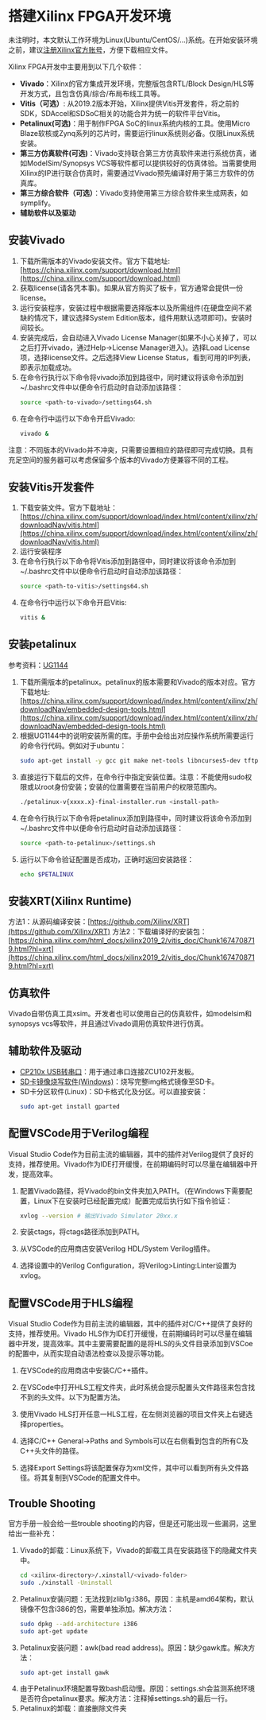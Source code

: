 # 搭建Xilinx FPGA开发环境
未注明时，本文默认工作环境为Linux(Ubuntu/CentOS/...)系统。在开始安装环境之前，建议[注册Xilinx官方账号](https://china.xilinx.com/registration/create-account.html)，方便下载相应文件。

Xilinx FPGA开发中主要用到以下几个软件：
- **Vivado**：Xilinx的官方集成开发环境，完整版包含RTL/Block Design/HLS等开发方式，且包含仿真/综合/布局布线工具等。
- **Vitis（可选）**: 从2019.2版本开始，Xilinx提供Vitis开发套件，将之前的SDK，SDAccel和SDSoC相关的功能合并为统一的软件平台Vitis。
- **Petalinux(可选)**：用于制作FPGA SoC的linux系统内核的工具。使用Micro Blaze软核或Zynq系列的芯片时，需要运行linux系统则必备。仅限Linux系统安装。
- **第三方仿真软件(可选)**：Vivado支持联合第三方仿真软件来进行系统仿真，诸如ModelSim/Synopsys VCS等软件都可以提供较好的仿真体验。当需要使用Xilinx的IP进行联合仿真时，需要通过Vivado预先编译好用于第三方软件的仿真库。
- **第三方综合软件（可选）**：Vivado支持使用第三方综合软件来生成网表，如symplify。
- **辅助软件以及驱动**

## 安装Vivado
1. 下载所需版本的Vivado安装文件。官方下载地址: [https://china.xilinx.com/support/download.html](https://china.xilinx.com/support/download.html)
2. 获取license(请各凭本事)。如果从官方购买了板卡，官方通常会提供一份license。
3. 运行安装程序，安装过程中根据需要选择版本以及所需组件(在硬盘空间不紧缺的情况下，建议选择System Edition版本，组件用默认选项即可)。安装时间较长。
4. 安装完成后，会自动进入Vivado License Manager(如果不小心关掉了，可以之后打开vivado，通过Help->License Manager进入)。选择Load License项，选择license文件。之后选择View License Status，看到可用的IP列表，即表示加载成功。
5. 在命令行执行以下命令将vivado添加到路径中，同时建议将该命令添加到~/.bashrc文件中以便命令行启动时自动添加该路径：
    ```bash
    source <path-to-vivado>/settings64.sh
    ```
6. 在命令行中运行以下命令开启Vivado:
   ```bash
   vivado &
   ```
注意：不同版本的Vivado并不冲突，只需要设置相应的路径即可完成切换。具有充足空间的服务器可以考虑保留多个版本的Vivado方便兼容不同的工程。

## 安装Vitis开发套件
1. 下载安装文件。官方下载地址：[https://china.xilinx.com/support/download/index.html/content/xilinx/zh/downloadNav/vitis.html](https://china.xilinx.com/support/download/index.html/content/xilinx/zh/downloadNav/vitis.html)
2. 运行安装程序
3. 在命令行执行以下命令将Vitis添加到路径中，同时建议将该命令添加到~/.bashrc文件中以便命令行启动时自动添加该路径：
    ```bash
    source <path-to-vitis>/settings64.sh
    ```
4. 在命令行中运行以下命令开启Vitis:
   ```bash
   vitis &
   ```

## 安装petalinux
参考资料：[UG1144](https://www.xilinx.com/support/documentation/sw_manuals/xilinx2019_1/ug1144-petalinux-tools-reference-guide.pdf)
1. 下载所需版本的petalinux。petalinux的版本需要和Vivado的版本对应。官方下载地址: [https://china.xilinx.com/support/download/index.html/content/xilinx/zh/downloadNav/embedded-design-tools.html](https://china.xilinx.com/support/download/index.html/content/xilinx/zh/downloadNav/embedded-design-tools.html)
2. 根据UG1144中的说明安装所需的库。手册中会给出对应操作系统所需要运行的命令行代码。例如对于ubuntu：
   ```bash
   sudo apt-get install -y gcc git make net-tools libncurses5-dev tftpd zlib1g-dev libssl-dev flex bison libselinux1 gnupg wget diffstat chrpath socat xterm autoconf libtool tar unzip texinfo gcc-multilib build-essential zlib1g:i386 screen pax gzip
   ```
3. 直接运行下载后的文件，在命令行中指定安装位置。注意：不能使用sudo权限或以root身份安装；安装的位置需要在当前用户的权限范围内。
   ```bash
   ./petalinux-v{xxxx.x}-final-installer.run <install-path>
   ```
4. 在命令行执行以下命令将petalinux添加到路径中，同时建议将该命令添加到~/.bashrc文件中以便命令行启动时自动添加该路径：
    ```bash
    source <path-to-petalinux>/settings.sh
    ```
5. 运行以下命令验证配置是否成功，正确时返回安装路径：
   ```bash
   echo $PETALINUX
   ```

## 安装XRT(Xilinx Runtime)

方法1：从源码编译安装：[https://github.com/Xilinx/XRT](https://github.com/Xilinx/XRT)
方法2：下载编译好的安装包：[https://china.xilinx.com/html_docs/xilinx2019_2/vitis_doc/Chunk1674708719.html?hl=xrt](https://china.xilinx.com/html_docs/xilinx2019_2/vitis_doc/Chunk1674708719.html?hl=xrt)

## 仿真软件

Vivado自带仿真工具xsim。开发者也可以使用自己的仿真软件，如modelsim和synopsys vcs等软件，并且通过Vivado调用仿真软件进行仿真。

## 辅助软件及驱动
* [CP210x USB转串口](https://www.silabs.com/products/development-tools/software/usb-to-uart-bridge-vcp-drivers)：用于通过串口连接ZCU102开发板。
* [SD卡镜像烧写软件(Windows)](https://www.balena.io/etcher/)：烧写完整img格式镜像至SD卡。
* SD卡分区软件(Linux)：SD卡格式化及分区。可以直接安装：
  ```bash
  sudo apt-get install gparted
  ```

## 配置VSCode用于Verilog编程

Visual Studio Code作为目前主流的编辑器，其中的插件对Verilog提供了良好的支持，推荐使用。Vivado作为IDE打开缓慢，在前期编码时可以尽量在编辑器中开发，提高效率。

1. 配置Vivado路径，将Vivado的bin文件夹加入PATH。（在Windows下需要配置，Linux下在安装时已经配置完成）配置完成后执行如下指令验证：
   ``` bash
   xvlog --version # 输出Vivado Simulator 20xx.x
   ```
2. 安装ctags，将ctags路径添加到PATH。

3. 从VSCode的应用商店安装Verilog HDL/System Verilog插件。

4. 选择设置中的Verilog Configuration，将Verilog>Linting:Linter设置为xvlog。

## 配置VSCode用于HLS编程

Visual Studio Code作为目前主流的编辑器，其中的插件对C/C++提供了良好的支持，推荐使用。Vivado HLS作为IDE打开缓慢，在前期编码时可以尽量在编辑器中开发，提高效率。其中主要需要配置的是将HLS的头文件目录添加到VSCoe的配置中，从而实现自动语法检查以及提示等功能。

1. 在VSCode的应用商店中安装C/C++插件。
   
2. 在VSCode中打开HLS工程文件夹，此时系统会提示配置头文件路径来包含找不到的头文件。以下为配置方法。
   
3. 使用Vivado HLS打开任意一HLS工程，在左侧浏览器的项目文件夹上右键选择properties。
   
4. 选择C/C++ General->Paths and Symbols可以在右侧看到包含的所有C及C++头文件的路径。
   
5. 选择Export Settings将该配置保存为xml文件，其中可以看到所有头文件路径。将其复制到VSCode的配置文件中。



## Trouble Shooting

官方手册一般会给一些trouble shooting的内容，但是还可能出现一些漏洞，这里给出一些补充：

1. Vivado的卸载：Linux系统下，Vivado的卸载工具在安装路径下的隐藏文件夹中。
    ``` bash
    cd <xilinx-directory>/.xinstall/<vivado-folder>
    sudo ./xinstall -Uninstall
    ```
2. Petalinux安装问题：无法找到zlib1g:i386。原因：主机是amd64架构，默认镜像不包含i386的包，需要单独添加。解决方法：
    ``` bash
    sudo dpkg --add-architecture i386
    sudo apt-get update
    ```
3. Petalinux安装问题：awk(bad read address)。原因：缺少gawk库。解决方法：
    ``` bash
    sudo apt-get install gawk
    ```
4. 由于Petalinux环境配置导致bash启动慢。原因：settings.sh会监测系统环境是否符合petalinux要求。解决方法：注释掉settings.sh的最后一行。
5. Petalinux的卸载：直接删除文件夹



